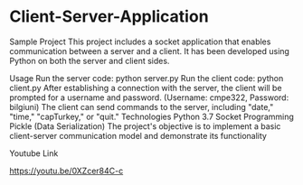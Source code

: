 # Client-Server-Application

Sample Project
This project includes a socket application that enables communication between a server and a client. It has been developed using Python on both the server and client sides.

Usage
Run the server code: python server.py
Run the client code: python client.py
After establishing a connection with the server, the client will be prompted for a username and password. (Username: cmpe322, Password: bilgiuni)
The client can send commands to the server, including "date," "time," "capTurkey," or "quit."
Technologies
Python 3.7
Socket Programming
Pickle (Data Serialization)
The project's objective is to implement a basic client-server communication model and demonstrate its functionality

Youtube Link

https://youtu.be/0XZcer84C-c
